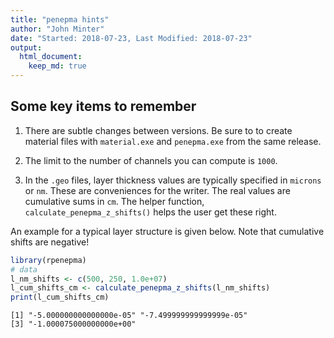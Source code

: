 ```yaml
---
title: "penepma hints"
author: "John Minter"
date: "Started: 2018-07-23, Last Modified: 2018-07-23"
output:
  html_document:
    keep_md: true
---
```




## Some key items to remember

1. There are subtle changes between versions. Be sure to to create
material files with `material.exe` and `penepma.exe` from the same
release.

2. The limit to the number of channels you can compute is `1000`.

3. In the `.geo` files, layer thickness values are typically specified
in `microns` or `nm`. These are conveniences for the writer. The real
values are cumulative sums in `cm`. The helper function,
`calculate_penepma_z_shifts()` helps the user get these right.

An example for a typical layer structure is given below. Note that
cumulative shifts are negative!


```r
library(rpenepma)
# data
l_nm_shifts <- c(500, 250, 1.0e+07)
l_cum_shifts_cm <- calculate_penepma_z_shifts(l_nm_shifts)
print(l_cum_shifts_cm)
```

```
[1] "-5.000000000000000e-05" "-7.499999999999999e-05"
[3] "-1.000075000000000e+00"
```






